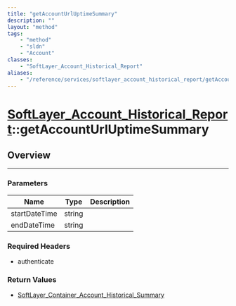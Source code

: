 ```yaml
---
title: "getAccountUrlUptimeSummary"
description: ""
layout: "method"
tags:
    - "method"
    - "sldn"
    - "Account"
classes:
    - "SoftLayer_Account_Historical_Report"
aliases:
    - "/reference/services/softlayer_account_historical_report/getAccountUrlUptimeSummary"
---
```

# [SoftLayer_Account_Historical_Report](/reference/services/SoftLayer_Account_Historical_Report)::getAccountUrlUptimeSummary




## Overview 


-----

### Parameters 
|Name | Type | Description |
| --- | --- | --- |
|startDateTime| string| |
|endDateTime| string| |


### Required Headers
* authenticate


### Return Values
* <a href='/reference/datatypes/SoftLayer_Container_Account_Historical_Summary'>SoftLayer_Container_Account_Historical_Summary </a>




